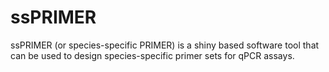 # ssPRIMER
ssPRIMER (or species-specific PRIMER) is a shiny based software tool that can be used to design species-specific primer sets for qPCR assays.                     
